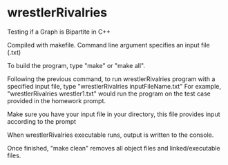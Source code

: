 # wrestlerRivalries

Testing if a Graph is Bipartite in C++

Compiled with makefile.  Command line argument specifies an input file (.txt)

To build the program, type "make" or "make all".

Following the previous command, to run wrestlerRivalries program with a specified input file, type "wrestlerRivalries inputFileName.txt" 
For example, "wrestlerRivalries wrestler1.txt" would run the program on the test case provided in the homework prompt.  

Make sure you have your input file in your directory, this file provides input according to the prompt

When wrestlerRivalries executable runs, output is written to the console.

Once finished, "make clean" removes all object files and linked/executable files.
